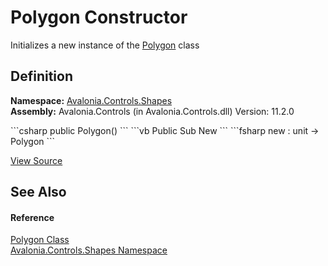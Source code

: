 # Polygon Constructor


Initializes a new instance of the <a href="T_Avalonia_Controls_Shapes_Polygon">Polygon</a> class



## Definition
**Namespace:** <a href="N_Avalonia_Controls_Shapes">Avalonia.Controls.Shapes</a>  
**Assembly:** Avalonia.Controls (in Avalonia.Controls.dll) Version: 11.2.0

<Tabs groupId="api-code-preview">
<TabItem value="csharp" label="C#">
```csharp
public Polygon()
```
</TabItem>
<TabItem value="vb" label="VB">
```vb
Public Sub New
```
</TabItem>
<TabItem value="fsharp" label="F#">
```fsharp
new : unit -> Polygon
```
</TabItem>
</Tabs>



<a href="https://github.com/AvaloniaUI/Avalonia/tree/master/src/Avalonia.Controls/Shapes/Polygon.cs#L17" title="View the source code">View Source</a>



## See Also


#### Reference
<a href="T_Avalonia_Controls_Shapes_Polygon">Polygon Class</a>  
<a href="N_Avalonia_Controls_Shapes">Avalonia.Controls.Shapes Namespace</a>  

